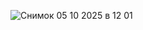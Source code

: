 ![Снимок 05 10 2025 в 12 01](https://github.com/user-attachments/assets/3f6e12f9-a1c1-49ef-a548-28f6e75cbc91)
